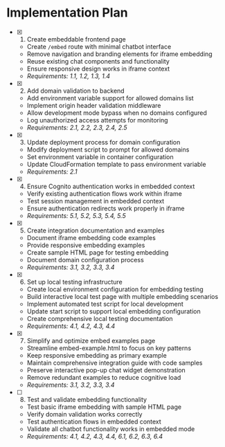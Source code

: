 # Implementation Plan

- [x] 1. Create embeddable frontend page
  - Create `/embed` route with minimal chatbot interface
  - Remove navigation and branding elements for iframe embedding
  - Reuse existing chat components and functionality
  - Ensure responsive design works in iframe context
  - _Requirements: 1.1, 1.2, 1.3, 1.4_

- [x] 2. Add domain validation to backend
  - Add environment variable support for allowed domains list
  - Implement origin header validation middleware
  - Allow development mode bypass when no domains configured
  - Log unauthorized access attempts for monitoring
  - _Requirements: 2.1, 2.2, 2.3, 2.4, 2.5_

- [x] 3. Update deployment process for domain configuration
  - Modify deployment script to prompt for allowed domains
  - Set environment variable in container configuration
  - Update CloudFormation template to pass environment variable
  - _Requirements: 2.1_

- [x] 4. Ensure Cognito authentication works in embedded context
  - Verify existing authentication flows work within iframe
  - Test session management in embedded context
  - Ensure authentication redirects work properly in iframe
  - _Requirements: 5.1, 5.2, 5.3, 5.4, 5.5_

- [x] 5. Create integration documentation and examples
  - Document iframe embedding code examples
  - Provide responsive embedding examples
  - Create sample HTML page for testing embedding
  - Document domain configuration process
  - _Requirements: 3.1, 3.2, 3.3, 3.4_

- [x] 6. Set up local testing infrastructure
  - Create local environment configuration for embedding testing
  - Build interactive local test page with multiple embedding scenarios
  - Implement automated test script for local development
  - Update start script to support local embedding configuration
  - Create comprehensive local testing documentation
  - _Requirements: 4.1, 4.2, 4.3, 4.4_

- [x] 7. Simplify and optimize embed examples page
  - Streamline embed-example.html to focus on key patterns
  - Keep responsive embedding as primary example
  - Maintain comprehensive integration guide with code samples
  - Preserve interactive pop-up chat widget demonstration
  - Remove redundant examples to reduce cognitive load
  - _Requirements: 3.1, 3.2, 3.3, 3.4_

- [ ] 8. Test and validate embedding functionality
  - Test basic iframe embedding with sample HTML page
  - Verify domain validation works correctly
  - Test authentication flows in embedded context
  - Validate all chatbot functionality works in embedded mode
  - _Requirements: 4.1, 4.2, 4.3, 4.4, 6.1, 6.2, 6.3, 6.4_